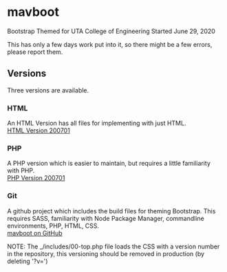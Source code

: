 # mavboot
Bootstrap Themed for UTA College of Engineering 
Started June 29, 2020

This has only a few days work put into it, so there might be a few errors, please report them.

## Versions 
Three versions are available.

### HTML
An HTML Version has all files for implementing with just HTML.  
[HTML Version 200701](https://github.com/ChrispyWood/mavboot/blob/master/___versions/mavboot_html_200707.zip)

### PHP
A PHP version which is easier to maintain, but requires a little familiarity with PHP.  
[PHP Version 200701](https://github.com/ChrispyWood/mavboot/blob/master/___versions/mavboot_php_200707.zip)

### Git
A github project which includes the build files for theming Bootstrap.  This requires SASS, familiarity with Node Package Manager, commandline environments, PHP, HTML, CSS.  
[mavboot on GitHub](https://github.com/ChrispyWood/mavboot/)  

NOTE: The _/includes/00-top.php file loads the CSS with a version number in the repository, this versioning should be removed in production (by deleting '?v=<?php echo rand(0,30000000);?>')

